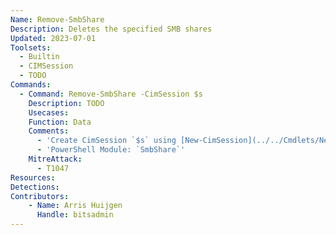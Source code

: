 ```yaml
---
Name: Remove-SmbShare
Description: Deletes the specified SMB shares
Updated: 2023-07-01
Toolsets:
  - Builtin
  - CIMSession
  - TODO
Commands:
  - Command: Remove-SmbShare -CimSession $s
    Description: TODO
    Usecases:
    Function: Data
    Comments:
      - 'Create CimSession `$s` using [New-CimSession](../../Cmdlets/New-CimSession/)'
      - 'PowerShell Module: `SmbShare`'
    MitreAttack:
      - T1047
Resources:
Detections:
Contributors:
    - Name: Arris Huijgen
      Handle: bitsadmin
---
```

